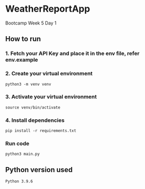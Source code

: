 # WeatherReportApp
Bootcamp Week 5 Day 1

## How to run
### 1. Fetch your API Key and place it in the env file, refer env.example
### 2. Create your virtual environment
`python3 -m venv venv`
### 3. Activate your virtual environment
`source venv/bin/activate`
### 4. Install dependencies
`pip install -r requirements.txt`
### Run code
`python3 main.py`

## Python version used
`Python 3.9.6`